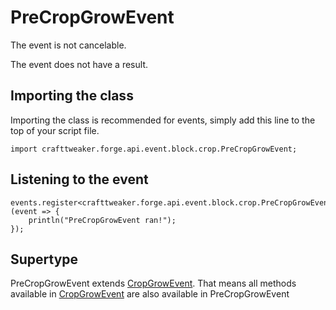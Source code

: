 # PreCropGrowEvent

The event is not cancelable.

The event does not have a result.

## Importing the class

Importing the class is recommended for events, simply add this line to the top of your script file.
```zenscript
import crafttweaker.forge.api.event.block.crop.PreCropGrowEvent;
```


## Listening to the event

```zenscript
events.register<crafttweaker.forge.api.event.block.crop.PreCropGrowEvent>(event => {
    println("PreCropGrowEvent ran!");
});
```


## Supertype

PreCropGrowEvent extends [CropGrowEvent](/forge/api/event/block/crop/CropGrowEvent). That means all methods available in [CropGrowEvent](/forge/api/event/block/crop/CropGrowEvent) are also available in PreCropGrowEvent

